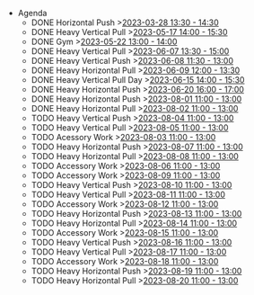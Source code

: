 - Agenda
	- DONE Horizontal Push >[2023-03-28 13:30 - 14:30](#agenda://?start=1680003000000&end=1680006600000&allDay=false)
	- DONE Heavy Vertical Pull >[2023-05-17 14:00 - 15:30](#agenda://?start=1684324800000&end=1684330200000&allDay=false)
	- DONE Gym >[2023-05-22 13:00 - 14:00](#agenda://?start=1684753200000&end=1684756800000&allDay=false)
	- DONE Heavy Vertical Pull >[2023-06-07 13:30 - 15:00](#agenda://?start=1686137400000&end=1686142800000&allDay=false)
	- DONE Heavy Vertical Push >[2023-06-08 11:30 - 13:00](#agenda://?start=1686216600000&end=1686222000000&allDay=false)
	- DONE Heavy Horizontal Pull >[2023-06-09 12:00 - 13:30](#agenda://?start=1686304800000&end=1686310200000&allDay=false)
	- DONE Heavy Vertical Pull Day >[2023-06-15 14:00 - 15:30](#agenda://?start=1686830400000&end=1686835800000&allDay=false)
	- DONE Heavy Horizontal Push >[2023-06-20 16:00 - 17:00](#agenda://?start=1687269600000&end=1687273200000&allDay=false)
	- DONE Heavy Horizontal Push >[2023-08-01 11:00 - 13:00](#agenda://?start=1690880400000&end=1690887600000&allDay=false)
	- DONE Heavy Horizontal Pull >[2023-08-02 11:00 - 13:00](#agenda://?start=1690966800000&end=1690974000000&allDay=false)
	- TODO Heavy Vertical Push >[2023-08-04 11:00 - 13:00](#agenda://?start=1691139600000&end=1691146800000&allDay=false)
	- TODO Heavy Vertical Pull >[2023-08-05 11:00 - 13:00](#agenda://?start=1691226000000&end=1691233200000&allDay=false)
	- TODO Acessory Work >[2023-08-03 11:00 - 13:00](#agenda://?start=1691053200000&end=1691060400000&allDay=false)
	- TODO Heavy Horizontal Push >[2023-08-07 11:00 - 13:00](#agenda://?start=1691398800000&end=1691406000000&allDay=false)
	- TODO Heavy Horizontal Pull >[2023-08-08 11:00 - 13:00](#agenda://?start=1691485200000&end=1691492400000&allDay=false)
	- TODO Accessory Work >[2023-08-06 11:00 - 13:00](#agenda://?start=1691312400000&end=1691319600000&allDay=false)
	- TODO Accessory Work >[2023-08-09 11:00 - 13:00](#agenda://?start=1691571600000&end=1691578800000&allDay=false)
	- TODO Heavy Vertical Push >[2023-08-10 11:00 - 13:00](#agenda://?start=1691658000000&end=1691665200000&allDay=false)
	- TODO Heavy Vertical Pull >[2023-08-11 11:00 - 13:00](#agenda://?start=1691744400000&end=1691751600000&allDay=false)
	- TODO Accessory Work >[2023-08-12 11:00 - 13:00](#agenda://?start=1691830800000&end=1691838000000&allDay=false)
	- TODO Heavy Horizontal Push >[2023-08-13 11:00 - 13:00](#agenda://?start=1691917200000&end=1691924400000&allDay=false)
	- TODO Heavy Horizontal Pull >[2023-08-14 11:00 - 13:00](#agenda://?start=1692003600000&end=1692010800000&allDay=false)
	- TODO Accessory Work >[2023-08-15 11:00 - 13:00](#agenda://?start=1692090000000&end=1692097200000&allDay=false)
	- TODO Heavy Vertical Push >[2023-08-16 11:00 - 13:00](#agenda://?start=1692176400000&end=1692183600000&allDay=false)
	- TODO Heavy Vertical Pull >[2023-08-17 11:00 - 13:00](#agenda://?start=1692262800000&end=1692270000000&allDay=false)
	- TODO Accessory Work >[2023-08-18 11:00 - 13:00](#agenda://?start=1692349200000&end=1692356400000&allDay=false)
	- TODO Heavy Horizontal Push >[2023-08-19 11:00 - 13:00](#agenda://?start=1692435600000&end=1692442800000&allDay=false)
	- TODO Heavy Horizontal Pull >[2023-08-20 11:00 - 13:00](#agenda://?start=1692522000000&end=1692529200000&allDay=false)